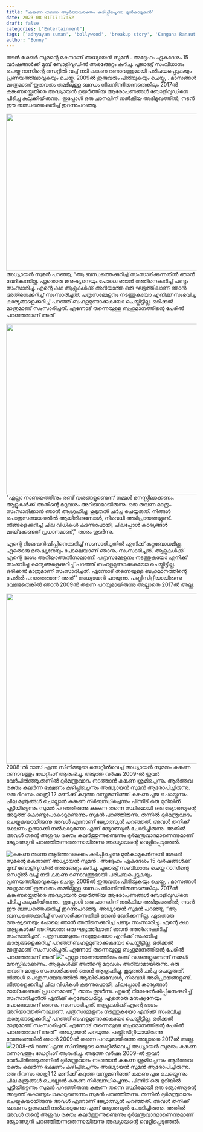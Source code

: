 ```yaml
---
title: "കങ്കണ തന്നെ ആർത്തവരക്തം കുടിപ്പിച്ചെന്നു മുൻകാമുകൻ"
date: 2023-08-01T17:17:52
draft: false
categories: ["Entertainment"]
tags: ['adhyayan suman', 'bollywood', 'breakup story', 'Kangana Ranaut']
author: "Bonny"
---
```


നടൻ ശേഖർ സുമന്റെ മകനാണ് അധ്യായൻ സുമൻ . അദ്ദേഹം ഏകദേശം 15 വർഷങ്ങൾക്ക് മുമ്പ് ബോളിവുഡിൽ അരങ്ങേറ്റം കുറിച്ചു. പൂജാഭട്ട് സംവിധാനം ചെയ്ത റാസിന്റെ സെറ്റിൽ വച്ച് നടി കങ്കണ റണാവത്തുമായി പരിചയപ്പെടുകയും പ്രണയത്തിലാവുകയും ചെയ്തു. 2009ൽ ഇരുവരും പിരിയുകയും ചെയ്തു,​ . മാസങ്ങൾ മാത്രമാണ് ഇരുവരും തമ്മിലുള്ള ബന്ധം നിലനിന്നിരുന്നതെങ്കിലും 2017ൽ കങ്കണയ്ക്കെതിരെ അദ്ധ്യായൻ ഉയർത്തിയ ആരോപണങ്ങൾ ബോളിവുഡിനെ പിടിച്ചു കുലുക്കിയിരുന്നു.. ഇപ്പോൾ ഒരു ചാനലിന് നൽകിയ അഭിമുഖത്തിൽ, നടൻ ഈ ബന്ധത്തെക്കുറിച്ച് തുറന്നുപറഞ്ഞു.

<a href="http://13.232.38.164/wp-content/uploads/2023/08/rrrrr.jpg"><img class="size-full wp-image-405648 aligncenter" src="http://13.232.38.164/wp-content/uploads/2023/08/rrrrr.jpg" alt="" width="700" height="415" /></a>അധ്യായൻ സുമൻ പറഞ്ഞു, “ആ ബന്ധത്തെക്കുറിച്ച് സംസാരിക്കുന്നതിൽ ഞാൻ ഖേദിക്കുന്നില്ല. ഏതൊരു മനുഷ്യനെയും പോലെ ഞാൻ അതിനെക്കുറിച്ച് പണ്ടും സംസാരിച്ചു. എന്റെ കഥ ആളുകൾക്ക് അറിയാത്ത ഒരു ഘട്ടത്തിലാണ് ഞാൻ അതിനെക്കുറിച്ച് സംസാരിച്ചത്. പത്രസമ്മേളനം നടത്തുകയോ എനിക്ക് സംഭവിച്ച കാര്യങ്ങളെക്കുറിച്ച് പറഞ്ഞ് ബഹളമുണ്ടാക്കുകയോ ചെയ്തിട്ടില്ല. ഒരിക്കല്‍ മാത്രമാണ് സംസാരിച്ചത്. എന്നോട് തന്നെയുള്ള ബഹുമാനത്തിന്റെ പേരില്‍ പറഞ്ഞതാണ് അത്

<a href="http://13.232.38.164/wp-content/uploads/2023/08/dqdffffff.jpg"><img class="size-full wp-image-405649 aligncenter" src="http://13.232.38.164/wp-content/uploads/2023/08/dqdffffff.jpg" alt="" width="750" height="450" /></a>"എല്ലാ നാണയത്തിനും രണ്ട് വശങ്ങളുണ്ടെന്ന് നമ്മൾ മനസ്സിലാക്കണം. ആളുകൾക്ക് അതിന്റെ മറുവശം അറിയാമായിരുന്നു. ഒരു തവണ മാത്രം സംസാരിക്കാൻ ഞാൻ ആഗ്രഹിച്ചു, കൂടുതൽ ചർച്ച ചെയ്യരുത്. നിങ്ങൾ പൊതുസഞ്ചയത്തിൽ ആയിരിക്കുമ്പോൾ, നിരവധി അഭിപ്രായങ്ങളുണ്ട്. നിങ്ങളെക്കുറിച്ച് ചില വിധികൾ കടന്നുപോയി, ചിലപ്പോൾ കാര്യങ്ങൾ മായ്‌ക്കേണ്ടത് പ്രധാനമാണ്," താരം തുടർന്നു.

എന്റെ റിലേഷന്‍ഷിപ്പിനെക്കുറിച്ച് സംസാരിച്ചതില്‍ എനിക്ക് കുറ്റബോധമില്ല. ഏതൊരു മനുഷ്യനേയും പോലെയാണ് ഞാനും സംസാരിച്ചത്. ആളുകള്‍ക്ക് എന്റെ ഭാഗം അറിയാത്തതിനാലാണ്. പത്രസമ്മേളനം നടത്തുകയോ എനിക്ക് സംഭവിച്ച കാര്യങ്ങളെക്കുറിച്ച് പറഞ്ഞ് ബഹളമുണ്ടാക്കുകയോ ചെയ്തിട്ടില്ല. ഒരിക്കല്‍ മാത്രമാണ് സംസാരിച്ചത്. എന്നോട് തന്നെയുള്ള ബഹുമാനത്തിന്റെ പേരില്‍ പറഞ്ഞതാണ് അത്'' അധ്യായന്‍ പറയുന്നു. പബ്ലിസിറ്റിയായിരുന്നു വേണ്ടതെങ്കിൽ ഞാൻ 2009ൽ തന്നെ പറയുമായിരുന്നു അല്ലാതെ 2017ൽ അല്ല.

<a href="https://cdn.boolokam.com/articles/2023/08/wwe.jpg"><img class="size-full wp-image-405650 aligncenter" src="https://cdn.boolokam.com/articles/2023/08/wwe.jpg" alt="" width="750" height="450" /></a>2008-ൽ റാസ് എന്ന സിനിമയുടെ സെറ്റിൽവെച്ച് അധ്യായൻ സുമനും കങ്കണ റണാവത്തും ഡേറ്റിംഗ് ആരംഭിച്ചു. അടുത്ത വർഷം 2009-ൽ ഇവർ വേർപിരിഞ്ഞു.തന്നിൽ ദുർമന്ത്രവാദം നടത്താൻ കങ്കണ ശ്രമിച്ചെന്നും ആർത്തവ രക്തം കലർന്ന ഭക്ഷണം കഴിപ്പിച്ചെന്നും അദ്ധ്യായൻ സുമൻ ആരോപിച്ചിരുന്നു. ഒരു ദിവസം രാത്രി 12 മണിക്ക് കറുത്ത വസ്ത്രമണിഞ്ഞ് കങ്കണ പൂജ ചെയ്തെന്നും ചില മന്ത്രങ്ങൾ ചൊല്ലാൻ കങ്കണ നിർ‌ബന്ധിച്ചെന്നും പിന്നീട് ഒരു മുറിയിൽ പൂട്ടിയിട്ടെന്നും സുമൻ പറഞ്ഞിരുന്നു.കങ്കണ തന്നെ സ്ഥിരമായി ഒരു ജ്യോത്സ്യന്റെ അടുത്ത് കൊണ്ടുപോകാറുണ്ടെന്നും സുമൻ പറഞ്ഞിരുന്നു. തന്നിൽ ദുർമന്ത്രവാദം ചെയ്യുകയായിരുന്നു അവൾ എന്നാണ് ജ്യോത്സ്യൻ പറഞ്ഞത്. അവൾ തനിക്ക് ഭക്ഷണം ഉണ്ടാക്കി നൽകാറുണ്ടോ എന്ന് ജ്യോത്സ്യൻ ചോദിച്ചിരുന്നു. അതിൽ അവൾ തന്റെ അശുദ്ധ രക്തം കലർത്തുന്നുണ്ടെന്നും ദുർമന്ത്രവാദമാണെന്നുമാണ് ജ്യോത്സ്യൻ പറഞ്ഞിരുന്നതെന്നായിരുന്നു അദ്ധ്യായന്റെ വെളിപ്പെടുത്തൽ.


![കങ്കണ തന്നെ ആർത്തവരക്തം കുടിപ്പിച്ചെന്നു മുൻകാമുകൻ](http://13.232.38.164/wp-content/uploads/2023/08/rrrrr.jpg)നടൻ ശേഖർ സുമന്റെ മകനാണ് അധ്യായൻ സുമൻ . അദ്ദേഹം ഏകദേശം 15 വർഷങ്ങൾക്ക് മുമ്പ് ബോളിവുഡിൽ അരങ്ങേറ്റം കുറിച്ചു. പൂജാഭട്ട് സംവിധാനം ചെയ്ത റാസിന്റെ സെറ്റിൽ വച്ച് നടി കങ്കണ റണാവത്തുമായി പരിചയപ്പെടുകയും പ്രണയത്തിലാവുകയും ചെയ്തു. 2009ൽ ഇരുവരും പിരിയുകയും ചെയ്തു,​ . മാസങ്ങൾ മാത്രമാണ് ഇരുവരും തമ്മിലുള്ള ബന്ധം നിലനിന്നിരുന്നതെങ്കിലും 2017ൽ കങ്കണയ്ക്കെതിരെ അദ്ധ്യായൻ ഉയർത്തിയ ആരോപണങ്ങൾ ബോളിവുഡിനെ പിടിച്ചു കുലുക്കിയിരുന്നു.. ഇപ്പോൾ ഒരു ചാനലിന് നൽകിയ അഭിമുഖത്തിൽ, നടൻ ഈ ബന്ധത്തെക്കുറിച്ച് തുറന്നുപറഞ്ഞു. [](http://13.232.38.164/wp-content/uploads/2023/08/rrrrr.jpg)അധ്യായൻ സുമൻ പറഞ്ഞു, “ആ ബന്ധത്തെക്കുറിച്ച് സംസാരിക്കുന്നതിൽ ഞാൻ ഖേദിക്കുന്നില്ല. ഏതൊരു മനുഷ്യനെയും പോലെ ഞാൻ അതിനെക്കുറിച്ച് പണ്ടും സംസാരിച്ചു. എന്റെ കഥ ആളുകൾക്ക് അറിയാത്ത ഒരു ഘട്ടത്തിലാണ് ഞാൻ അതിനെക്കുറിച്ച് സംസാരിച്ചത്. പത്രസമ്മേളനം നടത്തുകയോ എനിക്ക് സംഭവിച്ച കാര്യങ്ങളെക്കുറിച്ച് പറഞ്ഞ് ബഹളമുണ്ടാക്കുകയോ ചെയ്തിട്ടില്ല. ഒരിക്കല്‍ മാത്രമാണ് സംസാരിച്ചത്. എന്നോട് തന്നെയുള്ള ബഹുമാനത്തിന്റെ പേരില്‍ പറഞ്ഞതാണ് അത് [![](http://13.232.38.164/wp-content/uploads/2023/08/dqdffffff.jpg)](http://13.232.38.164/wp-content/uploads/2023/08/dqdffffff.jpg)"എല്ലാ നാണയത്തിനും രണ്ട് വശങ്ങളുണ്ടെന്ന് നമ്മൾ മനസ്സിലാക്കണം. ആളുകൾക്ക് അതിന്റെ മറുവശം അറിയാമായിരുന്നു. ഒരു തവണ മാത്രം സംസാരിക്കാൻ ഞാൻ ആഗ്രഹിച്ചു, കൂടുതൽ ചർച്ച ചെയ്യരുത്. നിങ്ങൾ പൊതുസഞ്ചയത്തിൽ ആയിരിക്കുമ്പോൾ, നിരവധി അഭിപ്രായങ്ങളുണ്ട്. നിങ്ങളെക്കുറിച്ച് ചില വിധികൾ കടന്നുപോയി, ചിലപ്പോൾ കാര്യങ്ങൾ മായ്‌ക്കേണ്ടത് പ്രധാനമാണ്," താരം തുടർന്നു. എന്റെ റിലേഷന്‍ഷിപ്പിനെക്കുറിച്ച് സംസാരിച്ചതില്‍ എനിക്ക് കുറ്റബോധമില്ല. ഏതൊരു മനുഷ്യനേയും പോലെയാണ് ഞാനും സംസാരിച്ചത്. ആളുകള്‍ക്ക് എന്റെ ഭാഗം അറിയാത്തതിനാലാണ്. പത്രസമ്മേളനം നടത്തുകയോ എനിക്ക് സംഭവിച്ച കാര്യങ്ങളെക്കുറിച്ച് പറഞ്ഞ് ബഹളമുണ്ടാക്കുകയോ ചെയ്തിട്ടില്ല. ഒരിക്കല്‍ മാത്രമാണ് സംസാരിച്ചത്. എന്നോട് തന്നെയുള്ള ബഹുമാനത്തിന്റെ പേരില്‍ പറഞ്ഞതാണ് അത്'' അധ്യായന്‍ പറയുന്നു. പബ്ലിസിറ്റിയായിരുന്നു വേണ്ടതെങ്കിൽ ഞാൻ 2009ൽ തന്നെ പറയുമായിരുന്നു അല്ലാതെ 2017ൽ അല്ല. [![](https://cdn.boolokam.com/articles/2023/08/wwe.jpg)](https://cdn.boolokam.com/articles/2023/08/wwe.jpg)2008-ൽ റാസ് എന്ന സിനിമയുടെ സെറ്റിൽവെച്ച് അധ്യായൻ സുമനും കങ്കണ റണാവത്തും ഡേറ്റിംഗ് ആരംഭിച്ചു. അടുത്ത വർഷം 2009-ൽ ഇവർ വേർപിരിഞ്ഞു.തന്നിൽ ദുർമന്ത്രവാദം നടത്താൻ കങ്കണ ശ്രമിച്ചെന്നും ആർത്തവ രക്തം കലർന്ന ഭക്ഷണം കഴിപ്പിച്ചെന്നും അദ്ധ്യായൻ സുമൻ ആരോപിച്ചിരുന്നു. ഒരു ദിവസം രാത്രി 12 മണിക്ക് കറുത്ത വസ്ത്രമണിഞ്ഞ് കങ്കണ പൂജ ചെയ്തെന്നും ചില മന്ത്രങ്ങൾ ചൊല്ലാൻ കങ്കണ നിർ‌ബന്ധിച്ചെന്നും പിന്നീട് ഒരു മുറിയിൽ പൂട്ടിയിട്ടെന്നും സുമൻ പറഞ്ഞിരുന്നു.കങ്കണ തന്നെ സ്ഥിരമായി ഒരു ജ്യോത്സ്യന്റെ അടുത്ത് കൊണ്ടുപോകാറുണ്ടെന്നും സുമൻ പറഞ്ഞിരുന്നു. തന്നിൽ ദുർമന്ത്രവാദം ചെയ്യുകയായിരുന്നു അവൾ എന്നാണ് ജ്യോത്സ്യൻ പറഞ്ഞത്. അവൾ തനിക്ക് ഭക്ഷണം ഉണ്ടാക്കി നൽകാറുണ്ടോ എന്ന് ജ്യോത്സ്യൻ ചോദിച്ചിരുന്നു. അതിൽ അവൾ തന്റെ അശുദ്ധ രക്തം കലർത്തുന്നുണ്ടെന്നും ദുർമന്ത്രവാദമാണെന്നുമാണ് ജ്യോത്സ്യൻ പറഞ്ഞിരുന്നതെന്നായിരുന്നു അദ്ധ്യായന്റെ വെളിപ്പെടുത്തൽ.
